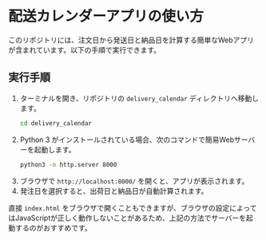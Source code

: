 # 配送カレンダーアプリの使い方

このリポジトリには、注文日から発送日と納品日を計算する簡単なWebアプリが含まれています。以下の手順で実行できます。

## 実行手順
1. ターミナルを開き、リポジトリの `delivery_calendar` ディレクトリへ移動します。
   ```bash
   cd delivery_calendar
   ```
2. Python 3 がインストールされている場合、次のコマンドで簡易Webサーバーを起動します。
   ```bash
   python3 -m http.server 8000
   ```
3. ブラウザで `http://localhost:8000/` を開くと、アプリが表示されます。
4. 発注日を選択すると、出荷日と納品日が自動計算されます。

直接 `index.html` をブラウザで開くこともできますが、ブラウザの設定によってはJavaScriptが正しく動作しないことがあるため、上記の方法でサーバーを起動するのがおすすめです。
